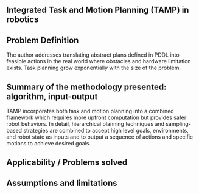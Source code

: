 ## Integrated Task and Motion Planning (TAMP) in robotics

## Problem Definition
The author addresses translating abstract plans defined in PDDL into feasible actions in the real world where obstacles and hardware limitation exists. Task planning grow exponentially with the size of the problem. 

## Summary of the methodology presented: algorithm, input-output
TAMP incorporates both task and motion planning into a combined framework which requires more upfront computation but provides safer robot behaviors. In detail, hierarchical planning techniques and sampling-based strategies are combined to accept high level goals, environments, and robot state as inputs and to output a sequence of actions and specific motions to achieve desired goals.

## Applicability / Problems solved

## Assumptions and limitations
